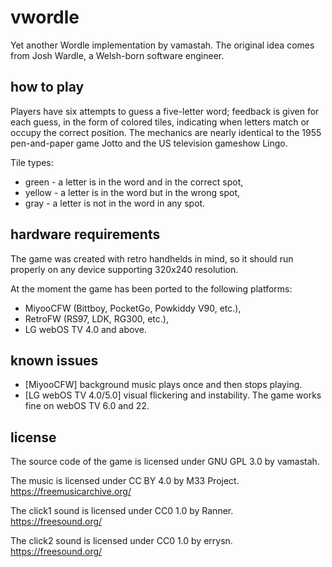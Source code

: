 # vwordle
Yet another Wordle implementation by vamastah. The original idea comes from Josh Wardle, a Welsh-born software engineer.
## how to play
Players have six attempts to guess a five-letter word; feedback is given for each guess, in the form of colored tiles, indicating when letters match or occupy the correct position. The mechanics are nearly identical to the 1955 pen-and-paper game Jotto and the US television gameshow Lingo.

Tile types:
- green - a letter is in the word and in the correct spot,
- yellow - a letter is in the word but in the wrong spot,
- gray - a letter is not in the word in any spot.

## hardware requirements
The game was created with retro handhelds in mind, so it should run properly on any device supporting 320x240 resolution.

At the moment the game has been ported to the following platforms:
- MiyooCFW (Bittboy, PocketGo, Powkiddy V90, etc.),
- RetroFW (RS97, LDK, RG300, etc.),
- LG webOS TV 4.0 and above.

## known issues
- [MiyooCFW] background music plays once and then stops playing.
- [LG webOS TV 4.0/5.0] visual flickering and instability. The game works fine on webOS TV 6.0 and 22.

## license
The source code of the game is licensed under GNU GPL 3.0 by vamastah.

The music is licensed under CC BY 4.0 by M33 Project.
https://freemusicarchive.org/

The click1 sound is licensed under CC0 1.0 by Ranner.
https://freesound.org/

The click2 sound is licensed under CC0 1.0 by errysn.
https://freesound.org/
